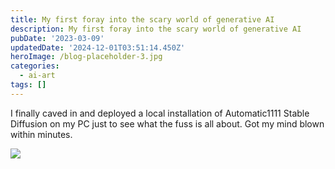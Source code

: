 ```yaml
---
title: My first foray into the scary world of generative AI
description: My first foray into the scary world of generative AI
pubDate: '2023-03-09'
updatedDate: '2024-12-01T03:51:14.450Z'
heroImage: /blog-placeholder-3.jpg
categories:
  - ai-art
tags: []
---
```


I finally caved in and deployed a local installation of Automatic1111 Stable Diffusion on my PC just to see what the fuss is all about. Got my mind blown within minutes.

![](/blog-placeholder-5.jpg)
